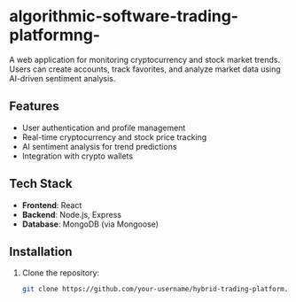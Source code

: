 # algorithmic-software-trading-platformng-
A web application for monitoring cryptocurrency and stock market trends. Users can create accounts, track favorites, and analyze market data using AI-driven sentiment analysis.

## Features
- User authentication and profile management
- Real-time cryptocurrency and stock price tracking
- AI sentiment analysis for trend predictions
- Integration with crypto wallets

## Tech Stack
- **Frontend**: React
- **Backend**: Node.js, Express
- **Database**: MongoDB (via Mongoose)

## Installation
1. Clone the repository:
   ```bash
   git clone https://github.com/your-username/hybrid-trading-platform.git
